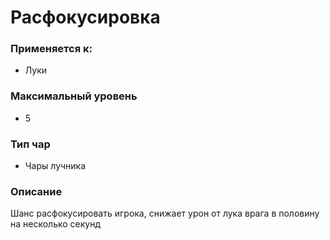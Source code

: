 # Расфокусировка

### Применяется к:

* Луки

### Максимальный уровень&#x20;

* 5

### Тип чар

* Чары лучника

### Описание&#x20;

Шанс расфокусировать игрока, снижает урон от лука врага в половину на несколько секунд
